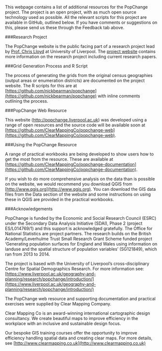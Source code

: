 <!-- compiled locally using pandoc resources.md -f markdown -t html -s -o res.html -->

This webpage contains a list of additional resources for the PopChange project. The project is an open project, with as much open source technology used as possible. All the relevant scripts for this project are available in GitHub, outlined below. If you have comments or suggestions on this, please send us these through the Feedback tab above. 

###Research Project

The PopChange website is the public facing part of a research project lead by [Prof. Chris Lloyd](https://www.liverpool.ac.uk/environmental-sciences/staff/christopher-lloyd/) at University of Liverpool. The [project website](https://www.liverpool.ac.uk/geography-and-planning/research/popchange/introduction/) contains more information on the research project including current research papers. 

###Grid Generation Process and R Script

The process of generating the grids from the original census geographies (output areas or enumeration districts) are documented on the project website. The R scripts for this are at [https://github.com/nickbearman/popchange](https://github.com/nickbearman/popchange) with inline comments outlining the process. 

###PopChange Web Resource

This website (http://popchange.liverpool.ac.uk) was developed using a range of open resources and the source code will be available soon at [https://github.com/ClearMappingCo/popchange-web](https://github.com/ClearMappingCo/popchange-web). 

###Using the PopChange Resource

A range of practical workbooks are being developed to show users how to get the most from the resource. These are available at [https://github.com/ClearMappingCo/popchange-documentation](https://github.com/ClearMappingCo/popchange-documentation). 

If you wish to do more comprehensive analysis on the data than is possible on the website, we would recommend you download QGIS from [http://www.qgis.org](http://www.qgis.org). You can download the GIS data files from the Data section of the website and some instructions on using these in QGIS are provided in the practical workbooks. 

###Acknowledgements

PopChange is funded by the Economic and Social Research Council (ESRC) under the Secondary Data Analysis Initiative (SDAI), Phase 2 (project ES/L014769/1) and this support is acknowledged gratefully. The Office for National Statistics are project partners. The research builds on the British Academy/Leverhulme Trust Small Research Grant Scheme funded project ‘Generating population surfaces for England and Wales using information on landuse and the spatial structure of population variables’ (SG121849), which ran from 2013 to 2014. 

The project is based with the University of Liverpool’s cross-disciplinary Centre for Spatial Demographics Research. For more information see: [https://www.liverpool.ac.uk/geography-and-planning/research/popchange/introduction/](https://www.liverpool.ac.uk/geography-and-planning/research/popchange/introduction/)

The PopChange web resource and supporting documentation and practical exercises were supplied by Clear Mapping Company. 

Clear Mapping Co is an award-winning international cartographic design consultancy. We create beautiful maps to improve efficiency in the workplace with an inclusive and sustainable design focus. 

Our bespoke GIS training courses offer the opportunity to improve efficiency handling spatial data and creating clear maps. For more details, see [http://www.clearmapping.co.uk](http://www.clearmapping.co.uk)
